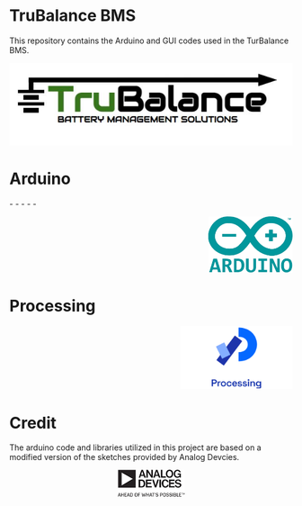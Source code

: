 # TruBalance BMS


This repository contains the Arduino and GUI codes used in the TurBalance BMS.

<p align="Center">
<img src="images/logo.JPG">
</p>

# Arduino
<p align="left">
  - 
      - 
      -
      -
      - 
</p>

<p align="right">
<img src="images/arduino.png" width="150" height="100">
</p>


# Processing

<p align="right">
<img src="images/processing.png" width="200height="150
</p>


# Credit

The arduino code and libraries utilized in this project are based on a modified version
of the sketches provided by Analog Devcies. 

<p align="center">
  <img src="images/analogDevices.png">
</p>
